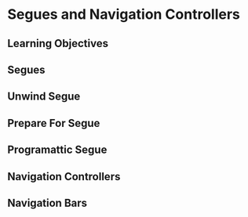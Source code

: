 # Segues and Navigation Controllers


## Learning Objectives


## Segues

## Unwind Segue

## Prepare For Segue

## Programattic Segue

## Navigation Controllers

## Navigation Bars


